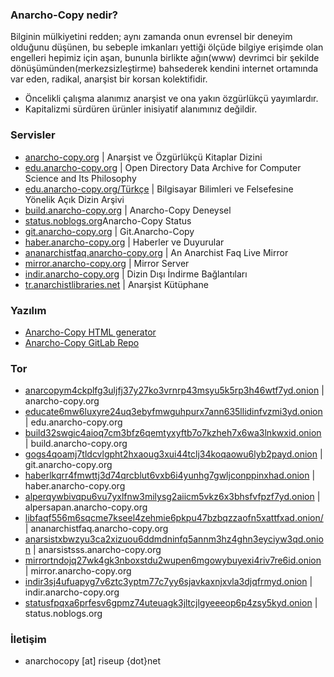 ### Anarcho-Copy nedir?

Bilginin mülkiyetini redden; aynı zamanda onun evrensel bir deneyim olduğunu düşünen, bu sebeple imkanları yettiği ölçüde bilgiye erişimde olan engelleri hepimiz için aşan, bununla birlikte ağın(www) devrimci bir şekilde dönüşümünden(merkezsizleştirme) bahsederek kendini internet ortamında var eden, radikal, anarşist bir korsan kolektifidir.

 - Öncelikli çalışma alanımız anarşist ve ona yakın özgürlükçü yayımlardır.
 - Kapitalizmi sürdüren ürünler inisiyatif alanımınız değildir.

### Servisler

<ul>
<li><a href="https://anarcho-copy.org/">anarcho-copy.org</a> | Anarşist ve Özgürlükçü Kitaplar Dizini</li>
<li><a href="https://edu.anarcho-copy.org/">edu.anarcho-copy.org</a> | Open Directory Data Archive for Computer Science and Its Philosophy</li>
<li><a href="http://edu.anarcho-copy.org/T%c3%bcrk%c3%a7e%20-%20Turkish/">edu.anarcho-copy.org/Türkçe</a> | Bilgisayar Bilimleri ve Felsefesine Yönelik Açık Dizin Arşivi</li>
<li><a href="https://build.anarcho-copy.org/">build.anarcho-copy.org</a> | Anarcho-Copy Deneysel</li>
<li><a href="https://status.noblogs.org">status.noblogs.org</a>Anarcho-Copy Status</li>
<li><a href="https://git.anarcho-copy.org/">git.anarcho-copy.org</a> | Git.Anarcho-Copy</li>
<li><a href="https://haber.anarcho-copy.org">haber.anarcho-copy.org</a> | Haberler ve Duyurular</li>
<li><a href="https://ananarchistfaq.anarcho-copy.org/">ananarchistfaq.anarcho-copy.org</a> | An Anarchist Faq Live Mirror</li>
<li><a href="https://mirror.anarcho-copy.org">mirror.anarcho-copy.org</a> | Mirror Server</li>
<li><a href="https://indir.anarcho-copy.org">indir.anarcho-copy.org</a> | Dizin Dışı İndirme Bağlantıları</li>
<li><a href="https://tr.anarchistlibraries.net/special/index">tr.anarchistlibraries.net</a> | Anarşist Kütüphane</li>
</ul>

### Yazılım

 - [Anarcho-Copy HTML generator](https://git.anarcho-copy.org/www.anarcho-copy.org/hidden_site_generator)
 - [Anarcho-Copy GitLab Repo](https://gitlab.com/anarcho-copy)
 
### Tor

<ul>
<li><a href="http://anarcopym4ckplfg3uljfj37y27ko3vrnrp43msyu5k5rp3h46wtf7yd.onion">anarcopym4ckplfg3uljfj37y27ko3vrnrp43msyu5k5rp3h46wtf7yd.onion</a> | anarcho-copy.org</li>
<li><a href="http://educate6mw6luxyre24uq3ebyfmwguhpurx7ann635llidinfvzmi3yd.onion">educate6mw6luxyre24uq3ebyfmwguhpurx7ann635llidinfvzmi3yd.onion</a> | edu.anarcho-copy.org</li>
<li><a href="http://build32swgic4aioq7cm3bfz6qemtyxyftb7o7kzheh7x6wa3lnkwxid.onion">build32swgic4aioq7cm3bfz6qemtyxyftb7o7kzheh7x6wa3lnkwxid.onion</a> | build.anarcho-copy.org</li>
<li><a href="http://gogs4qoamj7tldcvlgpht2hxaoug3xui44tclj34koqaowu6lyb2payd.onion">gogs4qoamj7tldcvlgpht2hxaoug3xui44tclj34koqaowu6lyb2payd.onion</a> | git.anarcho-copy.org</li>
<li><a href="http://haberlkqrr4fmwttj3d74qrcblut6vxb6i4yunhg7gwljconppinxhad.onion">haberlkqrr4fmwttj3d74qrcblut6vxb6i4yunhg7gwljconppinxhad.onion</a> | haber.anarcho-copy.org</li>
<li><a href="http://alperqywbivqpu6vu7yxlfnw3milysg2aiicm5vkz6x3bhsfvfpzf7yd.onion">alperqywbivqpu6vu7yxlfnw3milysg2aiicm5vkz6x3bhsfvfpzf7yd.onion</a> | alpersapan.anarcho-copy.org</li>
<li><a href="http://libfaqf556m6sqcme7kseel4zehmie6pkpu47bzbqzzaofn5xattfxad.onion">libfaqf556m6sqcme7kseel4zehmie6pkpu47bzbqzzaofn5xattfxad.onion/</a> | ananarchistfaq.anarcho-copy.org</li>
<li><a href="http://anarsistxbwzyu3ca2xizuou6ddmdninfq5annm3hz4ghn3eyciyw3qd.onion">anarsistxbwzyu3ca2xizuou6ddmdninfq5annm3hz4ghn3eyciyw3qd.onion</a> | anarsistsss.anarcho-copy.org</li>
<li><a href="http://mirrortndojq27wk4gk3nboxstdu2wupen6mgowybuyexi4riv7re6id.onion">mirrortndojq27wk4gk3nboxstdu2wupen6mgowybuyexi4riv7re6id.onion</a> | mirror.anarcho-copy.org</li>
<li><a href="http://indir3sj4ufuapyg7v6ztc3yptm77c7yy6sjavkaxnjxvla3djqfrmyd.onion/">indir3sj4ufuapyg7v6ztc3yptm77c7yy6sjavkaxnjxvla3djqfrmyd.onion</a> | indir.anarcho-copy.org</li>
<li><a href="http://statusfpqxa6prfesv6gpmz74uteuagk3jltcjlgyeeeop6p4zsy5kyd.onion">statusfpqxa6prfesv6gpmz74uteuagk3jltcjlgyeeeop6p4zsy5kyd.onion</a> | status.noblogs.org</li>
</ul>

### İletişim 

 - anarchocopy [at] riseup {dot}net
